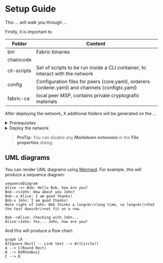 # Setup Guide

This ... will walk you through ... 

Firstly, it is important to 

| Folder         | Content                       |
|----------------|-------------------------------|
|bin| Fabric binaries |
|chaincode| |
| cli-scripts | Set of scripts to be run inside a CLI container, to interact with the network |
|config |Configuration files for peers (core.yaml), orderers (orderer.yaml) and channels (configtx.yaml)|
| fabric-ca | local peer MSP, contains private cryptografic materials |

After deploying the network, X additional folders will be generated on the ...


<details>
<summary>Prerequisites</summary>

  ## 1. Prerequisites

To deploy the network you will need the following technologies:  
1. **Unix-based Operating system** or **WSL2.0** if you are using Windows.
2. **Git** - Check 
3. **Docker** - If you will be using WSL, then don't forget to enable WSL2.0 engine support;
4. **Curl** - Check curl documentation [here](https://curl.se/download.html) or run `sudo apt install curl`
5. **Go Programming Language** - Check Go documentation [here](https://go.dev/dl/) or run:
	  ```
		sudo wget https://go.dev/dl/go1.21.6.linux-amd64.tar.gz	
		sudo tar -C ../../usr/local  -xzf  go1.21.6.linux-amd64.tar.gz
		...
	  ```
  
 This repository must then be cloned to your working directory (if you are using WSL, the directory must be ins the WSL filesystem). 
 Afterwards, you must install Hyperledger Fabric's binaries and Docker image. The install script `install-fabric.sh` is included in this directory. Open a new terminal at *Blockopoly/src* and run the following command:
  	  `chmod +x install-fabric.sh && ./install-fabric.sh docker binary`
</details>

<details>
<summary>Deploy the network</summary>

  ## 2. Deploy the network
Open a terminal at *Blockopoly/src*. 


</details>



> **ProTip:** You can disable any **Markdown extension** in the **File properties** dialog.




## UML diagrams

You can render UML diagrams using [Mermaid](https://mermaidjs.github.io/). For example, this will produce a sequence diagram:

```mermaid
sequenceDiagram
Alice ->> Bob: Hello Bob, how are you?
Bob-->>John: How about you John?
Bob--x Alice: I am good thanks!
Bob-x John: I am good thanks!
Note right of John: Bob thinks a long<br/>long time, so long<br/>that the text does<br/>not fit on a row.

Bob-->Alice: Checking with John...
Alice->John: Yes... John, how are you?
```

And this will produce a flow chart:

```mermaid
graph LR
A[Square Rect] -- Link text --> B((Circle))
A --> C(Round Rect)
B --> D{Rhombus}
C --> D
```